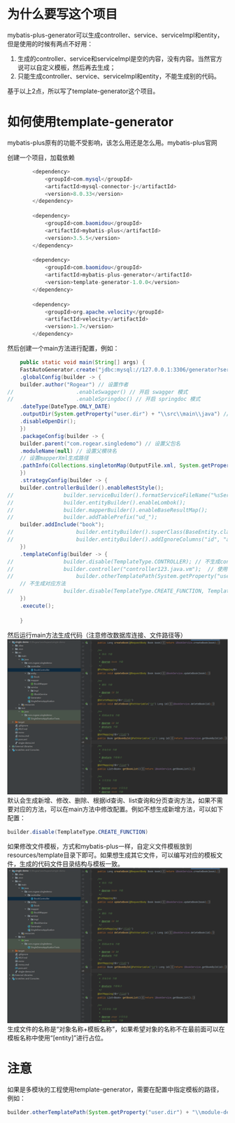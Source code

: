 # 为什么要写这个项目

mybatis-plus-generator可以生成controller、service、serviceImpl和entity，但是使用的时候有两点不好用：

1. 生成的controller、service和serviceImpl是空的内容，没有内容。当然官方说可以自定义模板，然后再去生成；
2. 只能生成controller、service、serviceImpl和entity，不能生成别的代码。

基于以上2点，所以写了template-generator这个项目。

# 如何使用template-generator

mybatis-plus原有的功能不受影响，该怎么用还是怎么用。<a herf="https://baomidou.com/">mybatis-plus官网</a>

创建一个项目，加载依赖
```java
        <dependency>
            <groupId>com.mysql</groupId>
            <artifactId>mysql-connector-j</artifactId>
            <version>8.0.33</version>
        </dependency>

        <dependency>
            <groupId>com.baomidou</groupId>
            <artifactId>mybatis-plus</artifactId>
            <version>3.5.5</version>
        </dependency>

        <dependency>
            <groupId>com.baomidou</groupId>
            <artifactId>mybatis-plus-generator</artifactId>
            <version>template-generator-1.0.0</version>
        </dependency>

        <dependency>
            <groupId>org.apache.velocity</groupId>
            <artifactId>velocity</artifactId>
            <version>1.7</version>
        </dependency>
```
然后创建一个main方法进行配置，例如：
```java
    public static void main(String[] args) {
    FastAutoGenerator.create("jdbc:mysql://127.0.0.1:3306/generator?serverTimezone=GMT%2b8&useUnicode=true", "root", "root")
    .globalConfig(builder -> {
    builder.author("Rogear") // 设置作者
//                    .enableSwagger() // 开启 swagger 模式
//                    .enableSpringdoc() // 开启 springdoc 模式
    .dateType(DateType.ONLY_DATE)
    .outputDir(System.getProperty("user.dir") + "\\src\\main\\java") // 指定输出目录
    .disableOpenDir();
    })
    .packageConfig(builder -> {
    builder.parent("com.rogear.singledemo") // 设置父包名
    .moduleName(null) // 设置父模块名
    // 设置mapperXml生成路径
    .pathInfo(Collections.singletonMap(OutputFile.xml, System.getProperty("user.dir") + "\\src\\main\\resources\\mapper\\")); // 设置mapperXml生成路径
    })
    .strategyConfig(builder -> {
    builder.controllerBuilder().enableRestStyle();
//                builder.serviceBuilder().formatServiceFileName("%sService"); // 去掉service接口首字母I
//                builder.entityBuilder().enableLombok();
//                builder.mapperBuilder().enableBaseResultMap();
//                builder.addTablePrefix("ud_");
    builder.addInclude("book");
//                    builder.entityBuilder().superClass(BaseEntity.class);
//                    builder.entityBuilder().addIgnoreColumns("id", "archived", "update_time", "create_time", "version");
    })
    .templateConfig(builder -> {
//                builder.disable(TemplateType.CONTROLLER); // 不生成controller
//                builder.controller("controller123.java.vm");  // 使用制定模板生成controller
//                    builder.otherTemplatePath(System.getProperty("user.dir") + "\\module-demo\\src\\main\\resources\\templates");
    // 不生成对应方法
//                builder.disable(TemplateType.CREATE_FUNCTION, TemplateType.UPDATE_FUNCTION, TemplateType.DELETE_FUNCTION, TemplateType.GET_BY_ID_FUNCTION, TemplateType.GET_LIST_FUNCTION, TemplateType.GET_PAGE_FUNCTION);
    })
    .execute();

    }
```
然后运行main方法生成代码（注意修改数据库连接、文件路径等）
![生成的代码](https://github.com/Rogear2008/template-generator/blob/master/relation/images/20240401225758.png)
默认会生成新增、修改、删除、根据id查询、list查询和分页查询方法，如果不需要对应的方法，可以在main方法中修改配置。例如不想生成新增方法，可以如下配置：
```java
builder.disable(TemplateType.CREATE_FUNCTION)
```

如果修改文件模板，方式和mybatis-plus一样，自定义文件模板放到resources/template目录下即可。如果想生成其它文件，可以编写对应的模板文件，生成的代码文件目录结构与模板一致。
![生成的代码](./relation/images/20240401225758.png)
生成文件的名称是“对象名称+模板名称”，如果希望对象的名称不在最前面可以在模板名称中使用“[entity]”进行占位。

# 注意

如果是多模块的工程使用template-generator，需要在配置中指定模板的路径，例如：
```java
builder.otherTemplatePath(System.getProperty("user.dir") + "\\module-demo\\src\\main\\resources\\templates");
```
